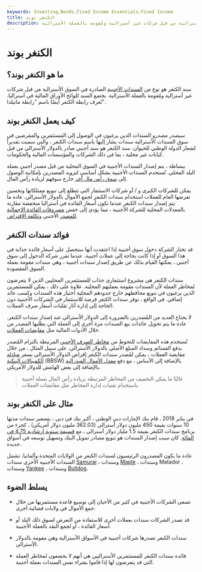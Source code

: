 ```yaml
---
keywords: Investing,Bonds,Fixed Income Essentials,Fixed Income
title: الكنغر بوند
description: سند الكنغر هو نوع من السندات الأجنبية التي تصدر في السوق الأسترالية من قبل شركات غير أسترالية ومُقومة بالعملة الأسترالية.
---
```


# الكنغر بوند
## ما هو الكنغر بوند؟

سند الكنغر هو نوع من [السندات الأجنبية](/foreignbonds) الصادرة في السوق الأسترالية من قبل شركات غير أسترالية ومُقومة بالعملة الأسترالية. يخضع السند للوائح الأوراق المالية في أستراليا. تُعرف رابطة الكنغر أيضًا باسم "رابطة ماتيلدا".

## كيف يعمل الكنغر بوند

سيصدر مصدرو السندات الذين يرغبون في الوصول إلى المستثمرين والمقرضين في سوق السندات الأسترالية سندات يشار إليها باسم سندات الكنغر ، والتي سميت تقديراً لشعار الدولة الوطني للحيوان. سند الكنغر هو سند أجنبي صادر بالدولار الأسترالي من قبل كيانات غير محلية ، بما في ذلك الشركات والمؤسسات المالية والحكومات.

ببساطة ، يتم إصدار السندات الأجنبية في السوق المحلية من قبل مصدر أجنبي بعملة البلد المحلي. تُستخدم السندات الأجنبية بشكل أساسي لتزويد المصدرين بإمكانية الوصول إلى [سوق رأس مال آخر](/capitalmarkets) خارج سوقهم لزيادة رأس المال.

يمكن للشركات الكبرى و / أو شركات الاستثمار التي تتطلع إلى تنويع ممتلكاتها وتحسين تعرضها العام للعملات استخدام سندات الكنغر لجمع الأموال بالدولار الأسترالي. عادة ما يتم إصدار سندات الكنغر عندما تكون أسعار الفائدة في أستراليا منخفضة مقارنة بالمعدلات المحلية للشركة الأجنبية ، مما يؤدي إلى خفض [مصروفات الفائدة الإجمالية للمصدر](/interestexpense) الأجنبي [وتكلفة الاقتراض](/costofdebt).

## فوائد سندات الكنغر

قد تختار الشركة دخول سوق أجنبية إذا اعتقدت أنها ستحصل على أسعار فائدة جذابة في هذا السوق أو إذا كانت بحاجة إلى عملات أجنبية. عندما تقرر شركة الدخول إلى سوق أجنبي ، يمكنها القيام بذلك عن طريق إصدار سندات أجنبية ، وهي سندات مقومة بعملة السوق المقصودة.

سندات الكنغر هي مشروع استثماري جذاب للمستثمرين المحليين الذين لا يتعرضون لمخاطر العملة لأن السندات مقومة بعملتهم المحلية. علاوة على ذلك ، يمكن للمستثمرين الذين يرغبون في تنويع محافظهم خارج حدودهم المحلية اختيار هذه السندات وكسب عائد إضافي. في الواقع ، توفر سندات الكنغر فرصة للاستثمار في الشركات الأجنبية دون الحاجة إلى إدارة آثار تقلبات أسعار صرف العملات.

لا يحتاج العديد من المُصدرين بالضرورة إلى الدولار الأسترالي عند إصدار سندات الكنغر. عادة ما يتم تحويل عائدات بيع السندات مرة أخرى إلى العملة التي يطلبها المصدر من خلال الأدوات المالية مثل [مقايضات العملات](/cross-currency-swap).

تُستخدم هذه المقايضات للتحوط من [مخاطر الصرف الأجنبي](/foreignexchangerisk) المرتبطة بالتزام المُصدر بدفع القسائم وسداد المبلغ الأصلي بالدولار الأسترالي. على سبيل المثال ، من خلال مقايضة العملات ، يمكن لمُصدر سندات الكنغر إقراض الدولار الأسترالي بسعر [مبادلة الكمبيالات البنكية](/bank-bill-swap-rate-bbsw) (BBSW) بالإضافة إلى الأساس ، مع دفع [معدل الأموال الفيدرالية](/federalfundsrate) بالإضافة إلى بعض الهامش للدولار الأمريكي.

> غالبًا ما يمكن التخفيف من المخاطر المرتبطة بزيادة رأس المال بعملة أجنبية باستخدام تقنيات إدارة المخاطر مثل مقايضات العملات.

>

## مثال على الكنغر بوند

في يناير 2018 ، قام بنك الإمارات دبي الوطني ، أكبر بنك في دبي ، بتسعير سندات مدتها 10 سنوات بقيمة 450 مليون دولار أسترالي (362.03 مليون دولار أمريكي) ، كجزء من برنامج سندات الكنغر بقيمة 1.5 مليار دولار أسترالي ، مع [قسيمة سنوية إرشادية 4.75 في المائة](/coupon). كان سبب إصدار السندات هو تنويع مصادر تمويل البنك وتسهيل توسعه في أسواق جديدة.

عادة ما يكون المصدرون الرئيسيون لسندات الكنغر من الولايات المتحدة وألمانيا. تشمل السندات الأجنبية الأخرى سندات [Samurai](/samuraibond) ، وسندات [Maple](/maple_bond) ، وسندات Matador ، وسندات [Yankee](/yankeebond) ، وسندات [Bulldog](/bulldogbond).

## يسلط الضوء

- تسعى الشركات الأجنبية في كثير من الأحيان إلى توسيع قاعدة مستثمريها من خلال جمع الأموال في ولايات قضائية أخرى.

- قد تصدر الشركات سندات بعملات أخرى للاستفادة من التعرض لسوق ذلك البلد أو أسعار الفائدة ، أو لجمع النقد بالعملة الأجنبية.

- سندات الكنغر تصدرها شركات أجنبية في الأسواق الأسترالية وهي مقومة بالدولار الأسترالي.

- فائدة سندات الكنغر للمستثمرين الأستراليين هي أنهم لا يخضعون لمخاطر العملة التي قد يتعرضون لها إذا قاموا بشراء نفس السندات بعملة أجنبية.

